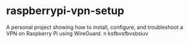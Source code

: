 # raspberrypi-vpn-setup
A personal project showing how to install, configure, and troubleshoot a VPN on Raspberry Pi using WireGuard.
n ksfbvsfbvsbsiuv
